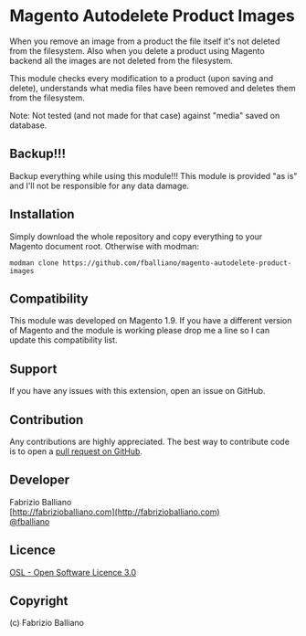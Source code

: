 Magento Autodelete Product Images
=================================

When you remove an image from a product the file itself it's not deleted from the filesystem.
Also when you delete a product using Magento backend all the images are not deleted from the filesystem.

This module checks every modification to a product (upon saving and delete), understands what media files have been removed and deletes them from the filesystem.

Note: Not tested (and not made for that case) against "media" saved on database.

Backup!!!
---------
Backup everything while using this module!!!
This module is provided "as is" and I'll not be responsible for any data damage.

Installation
------------

Simply download the whole repository and copy everything to your Magento document root.
Otherwise with modman:
```shell
modman clone https://github.com/fballiano/magento-autodelete-product-images
```

Compatibility
-------------
This module was developed on Magento 1.9.
If you have a different version of Magento and the module is working please drop me a line so I can update this compatibility list.

Support
-------
If you have any issues with this extension, open an issue on GitHub.

Contribution
------------
Any contributions are highly appreciated. The best way to contribute code is to open a
[pull request on GitHub](https://help.github.com/articles/using-pull-requests).

Developer
---------
Fabrizio Balliano  
[http://fabrizioballiano.com](http://fabrizioballiano.com)  
[@fballiano](https://twitter.com/fballiano)

Licence
-------
[OSL - Open Software Licence 3.0](http://opensource.org/licenses/osl-3.0.php)

Copyright
---------
(c) Fabrizio Balliano
